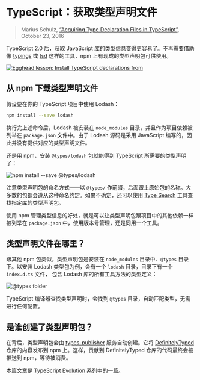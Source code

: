 TypeScript：获取类型声明文件
==============================================

> Marius Schulz, [“Acquiring Type Declaration Files in TypeScript”](https://mariusschulz.com/blog/acquiring-type-declaration-files-in-typescript), October 23, 2016

TypeScript 2.0 后，获取 JavaScript 库的类型信息变得更容易了。不再需要借助像 [typings](https://github.com/typings/typings) 或 [tsd](https://github.com/DefinitelyTyped/tsd) 这样的工具，npm 上有现成的类型声明包可供使用。

[![Egghead lesson: Install TypeScript declarations from](https://mariusschulz.com/images/content/egghead_lesson_typescript_declarations-2x.nam2cekuwu.imm.png)](https://egghead.io/lessons/typescript-install-typescript-declarations-from-npm?af=9g63dt)

从 npm 下载类型声明文件
------------------------------------------------------------------------------------------------

假设要在你的 TypeScript 项目中使用 Lodash：

```bash
npm install --save lodash
```

执行完上述命令后，Lodash 被安装在 `node_modules` 目录，并且作为项目依赖被列举在 `package.json` 文件中。由于 Lodash 源码是采用 JavaScript 编写的，因此并没有提供对应的类型声明文件。

还是用 npm，安装 `@types/lodash` 包就能得到 TypeScript 所需要的类型声明了：

![npm install --save @types/lodash](https://mariusschulz.com/images/content/npm_install_types_lodash-2x.yvlxb75hxu.imm.png)

注意类型声明包的命名方式——以 `@types/` 作前缀，后面跟上原始包的名称。大多数的包都会遵从这种命名约定。如果不确定，还可以使用 [Type Search](https://www.typescriptlang.org/dt/search) 工具查找指定库的类型声明包。

使用 npm 管理类型信息的好处，就是可以让类型声明包跟项目中的其他依赖一样被列举在 `package.json` 中，使用版本号管理，还是同用一个工具。

类型声明文件在哪里？
-----------------------------------------------------------------------------------

跟其他 npm 包类似，类型声明包是安装在 `node_modules` 目录中、`@types` 目录下。以安装 Lodash 类型包为例，会有一个 `lodash` 目录，目录下有一个 `index.d.ts` 文件， 包含 Lodash 库的所有工具方法的类型定义：

![@types folder](https://mariusschulz.com/images/content/node_modules-@types-folder-2x.t2kpsqy7h2.imm.png)

TypeScript 编译器查找类型声明时，会找到 `@types` 目录，自动匹配类型，无需进行任何配置。

是谁创建了类型声明包？
-----------------------------------------------------------------------------------------

在背后，类型声明包会由 [types-publisher](https://github.com/Microsoft/types-publisher) 服务自动创建。它将 [DefinitelyTyped](https://github.com/DefinitelyTyped/DefinitelyTyped) 仓库的内容发布到 npm 上。这样，贡献到 DefinitelyTyped 仓库的代码最终会被推送到 npm，等待被消费。

本篇文章是 [TypeScript Evolution](https://mariusschulz.com/blog/series/typescript-evolution) 系列中的一篇。
